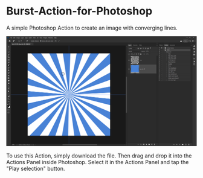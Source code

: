 # Burst-Action-for-Photoshop
A simple Photoshop Action to create an image with converging lines.

![Screenshot of the Photoshop GUI displaying the results of the "Burst" Action.](/burst-screenshot.png)

To use this Action, simply download the file. Then drag and drop it into the Actions Panel inside Photoshop. Select it in the Actions Panel and tap the "Play selection" button.
